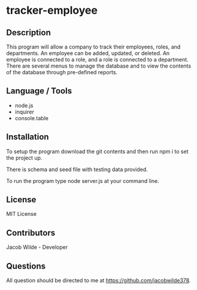 # tracker-employee
## Description
This program will allow a company to track their employees, roles, and departments.  An employee can be added, updated, or deleted.  An employee is connected to a role, and a role is connected to a department.  There are several menus to manage the database and to view the contents of the database through pre-defined reports.

## Language / Tools
* node.js
* inquirer
* console.table

## Installation
To setup the program download the git contents and then run npm i to set the project up.

There is schema and seed file with testing data provided.

To run the program type node server.js at your command line.

## License
MIT License

## Contributors
Jacob Wilde - Developer

## Questions
All question should be directed to me at https://github.com/jacobwilde378.
